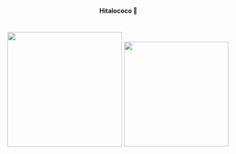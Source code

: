 <h4 align="center">Hitalococo 🦧</h4>

###

<br clear="both">

<img align="left" height="260" src="https://cdn.devox.re/b1970cd4-4879.gif"  />

###

<div align="center">
  <img height="237" src="https://cdn.devox.re/2e701c77-89ed.gif"  />
</div>

###
